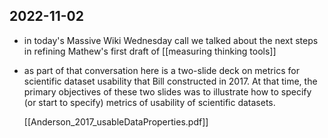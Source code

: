 
## 2022-11-02
- in today's Massive Wiki Wednesday call we talked about the next steps in refining Mathew's first draft of [[measuring thinking tools]]  
- as part of that conversation here is a two-slide deck on metrics for scientific dataset usability that Bill constructed in  2017. At that time, the primary objectives of these two slides was to illustrate how to specify (or start to specify) metrics of usability of scientific datasets.

  [[Anderson_2017_usableDataProperties.pdf]]


